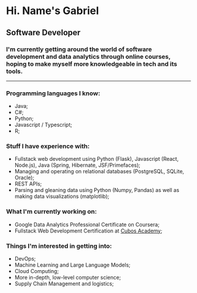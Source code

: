 # Hi. Name's Gabriel
## Software Developer

### I'm currently getting around the world of software development and data analytics through online courses, hoping to make myself more knowledgeable in tech and its tools.

---

### Programming languages I know:
- Java;
- C#;
- Python;
- Javascript / Typescript;
- R;

### Stuff I have experience with:
- Fullstack web development using Python (Flask), Javascript (React, Node.js), Java (Spring, Hibernate, JSF/Primefaces);
- Managing and operating on relational databases (PostgreSQL, SQLite, Oracle);
- REST APIs;
- Parsing and gleaning data using Python (Numpy, Pandas) as well as making data visualizations (matplotlib);

### What I'm currently working on:
- Google Data Analytics Professional Certificate on Coursera;
- Fullstack Web Development Certification at [Cubos Academy](https://cubos.academy);

### Things I'm interested in getting into:
- DevOps;
- Machine Learning and Large Language Models;
- Cloud Computing;
- More in-depth, low-level computer science;
- Supply Chain Management and logistics;


<!--
**gsaviop/gsaviop** is a ✨ _special_ ✨ repository because its `README.md` (this file) appears on your GitHub profile.

Here are some ideas to get you started:

- 🔭 I’m currently working on ...
- 🌱 I’m currently learning ...
- 👯 I’m looking to collaborate on ...
- 🤔 I’m looking for help with ...
- 💬 Ask me about ...
- 📫 How to reach me: ...
- 😄 Pronouns: ...
- ⚡ Fun fact: ...
-->
